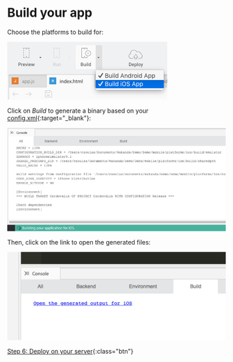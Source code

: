 ---
---

# Build your app

Choose the platforms to build for:

<img src="img/mobile-build-dropdown.png" />

Click on _Build_ to generate a binary based on your [config.xml](http://cordova.apache.org/docs/en/latest/config_ref/index.html){:target="_blank"}:

<img src="img/mobile-build-progress.png" />

Then, click on the link to open the generated files:

<img src="img/mobile-build.png" />

[Step 6: Deploy on your server](deploy-your-app.html){:class="btn"}
